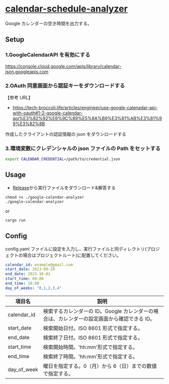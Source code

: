 # [calendar-schedule-analyzer](https://github.com/morooka-akira/calendar-schedule-analyzer)

Google カレンダーの空き時間を出力する。

## Setup

### 1.GoogleCalendarAPI を有効にする

https://console.cloud.google.com/apis/library/calendar-json.googleapis.com

### 2.OAuth 同意画面から認証キーをダウンロードする

【参考 URL】

- https://tech-broccoli.life/articles/engineer/use-google-calenadar-api-with-oauth#1-2-google-calendar-api%E3%82%92%E6%9C%89%E5%8A%B9%E3%81%AB%E3%81%99%E3%82%8B

作成したクライアントの認証情報の json をダウンロードする

### 3.環境変数にクレデンシャルの json ファイルの Path をセットする

```bash
export CALENDAR_CREDENTIAL=/path/to/credential.json
```

## Usage

- [Release](https://github.com/morooka-akira/google-calendar-analyzer/releases)から実行ファイルをダウンロード&解答する

```
chmod +x ./google-calendar-analyzer
./google-calendar-analyzer
```

or

```bash
cargo run
```

## Config

config.yaml ファイルに設定を入力し、実行ファイルと同ディレクトリ(プロジェクトの場合はプロジェクトルート)に配置してください。

```yaml
calendar_id: example@gmail.com
start_date: 2023-09-29
end_date: 2023-10-01
start_time: 09:00
end_time: 18:00
day_of_weeks: "0,1,2,3,4"
```

| 項目名      | 説明                                                                                        |
| ----------- | ------------------------------------------------------------------------------------------- |
| calendar_id | 検索するカレンダーの ID。Google カレンダーの場合は、カレンダーの設定画面から確認できる ID。 |
| start_date  | 検索開始日付。ISO 8601 形式で指定する。                                                     |
| end_date    | 検索終了日付。ISO 8601 形式で指定する。                                                     |
| start_time  | 検索開始時間。'hh:mm'形式で指定する。                                                       |
| end_time    | 検索終了時間。'hh:mm'形式で指定する。                                                       |
| day_of_week | 曜日を指定する。0（月）から 6（日）までの数値で指定する。                                   |
